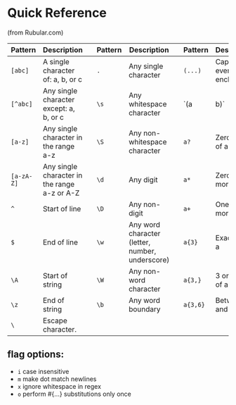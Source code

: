 # Quick Reference

(from Rubular.com)

| Pattern    | Description                                  |   | Pattern  | Description              |   | Pattern | Description    |
| ---------- | -----------                                  | - | -------- | -----------              | - | ------- | -----------    |
| `[abc]`    | A single character of: a, b, or c            |   | `.`  | Any single character         |   | `(...)` | Capture everything enclosed |
| `[^abc]`   | Any single character except: a, b, or c      |   | `\s` | Any whitespace character     |   | `(a|b)` | a or b |
| `[a-z]`    | Any single character in the range a-z        |   | `\S` | Any non-whitespace character |   | `a?`    | Zero or one of a |
| `[a-zA-Z]` | Any single character in the range a-z or A-Z |   | `\d` | Any digit                    |   | `a*`    | Zero or more of a |
| `^`        | Start of line                                |   | `\D` | Any non-digit                |   | `a+`    | One or more of a |
| `$`        | End of line                                  |   | `\w` | Any word character (letter, number, underscore) |   | `a{3}`  | Exactly 3 of a |
| `\A`       | Start of string                              |   | `\W` | Any non-word character       |   | `a{3,}` | 3 or more of a |
| `\z`       | End of string                                |   | `\b` | Any word boundary            |   | `a{3,6}`| Between 3 and 6 of a |
| `\`        | Escape character.                            |

## flag options:
- `i` case insensitive
- `m` make dot match newlines
- `x` ignore whitespace in regex
- `o` perform #{...} substitutions only once
